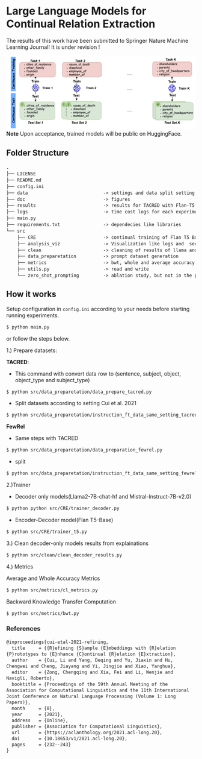 # Large Language Models for Continual Relation Extraction
The results of this work have been submitted to Springer Nature Machine Learning Journal!
It is under revision !


![CRE](https://github.com/sefeoglu/CRE_PTM/blob/master/doc/cre.png)
**Note** Upon acceptance, trained models will be public on HuggingFace.


## Folder Structure
```xml
.
├── LICENSE
├── README.md
├── config.ini
├── data                            -> settings and data split setting here for tacred and fewrel like relation types per task
├── doc                             -> figures
├── results                         -> results for TACRED with Flan-T5 and All Results for FewRel
├── logs                            -> time cost logs for each experiment and FewRel's in side of FewRel results
├── main.py
├── requirements.txt                -> dependecies like libraries
└── src
    ├── CRE                         -> continual training of Flan T5 Base, Llama2 and Mistral
    ├── analysis_viz                -> Visualization like logs and  section 4 figures.
    ├── clean                       -> cleaning of results of llama and mistral from explainations and instructions.
    ├── data_preparetation          -> prompt dataset generation
    ├── metrics                     -> bwt, whole and average accuracy calculation
    ├── utils.py                    -> read and write
    └── zero_shot_prompting         -> ablation study, but not in the paper.
````
        
## How it works
Setup configuration in `config.ini` according to your needs before starting running experiments.
```bash
$ python main.py
```
or 
follow the steps below.


1.) Prepare datasets:

**TACRED**:
* This command with convert data row to (sentence, subject, object, object_type and subject_type)
````bash
$ python src/data_preparetation/data_prepare_tacred.py
````
* Split datasets according to setting Cui et al. 2021
````bash
$ python src/data_preparetation/instruction_ft_data_same_setting_tacred.py
````
**FewRel**
* Same steps with TACRED
````bash
$ python src/data_preparetation/data_preparation_fewrel.py
````
* split
````bash
$ python src/data_preparetation/instruction_ft_data_same_setting_fewrel.py
```` 
2.)Trainer

 * Decoder only models(Llama2-7B-chat-hf and Mistral-Instruct-7B-v2.0)
````bash
$ python python src/CRE/trainer_decoder.py
````
 * Encoder-Decoder model(Flan T5-Base)
````bash
$ python src/CRE/trainer_t5.py
````
3.) Clean decoder-only models results from explainations

````bash
$ python src/clean/clean_decoder_results.py
````
4.) Metrics

Average and Whole Accuracy Metrics
````bash
$ python src/metrics/cl_metrics.py

````
Backward Knowledge Transfer Computation
````bash
$ python src/metrics/bwt.py
````
### References
```
@inproceedings{cui-etal-2021-refining,
  title     = {{R}efining {S}ample {E}mbeddings with {R}elation {P}rototypes to {E}nhance {C}ontinual {R}elation {E}xtraction},
  author    = {Cui, Li and Yang, Deqing and Yu, Jiaxin and Hu, Chengwei and Cheng, Jiayang and Yi, Jingjie and Xiao, Yanghua},
  editor    = {Zong, Chengqing and Xia, Fei and Li, Wenjie and Navigli, Roberto},
  booktitle = {Proceedings of the 59th Annual Meeting of the Association for Computational Linguistics and the 11th International Joint Conference on Natural Language Processing (Volume 1: Long Papers)},
  month     = {8},
  year      = {2021},
  address   = {Online},
  publisher = {Association for Computational Linguistics},
  url       = {https://aclanthology.org/2021.acl-long.20},
  doi       = {10.18653/v1/2021.acl-long.20},
  pages     = {232--243}
}
```
